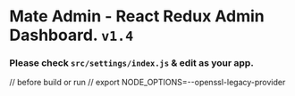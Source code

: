 # Mate Admin - React Redux Admin Dashboard. `v1.4`

### Please check `src/settings/index.js` & edit as your app.

// before build or run
// export NODE_OPTIONS=--openssl-legacy-provider